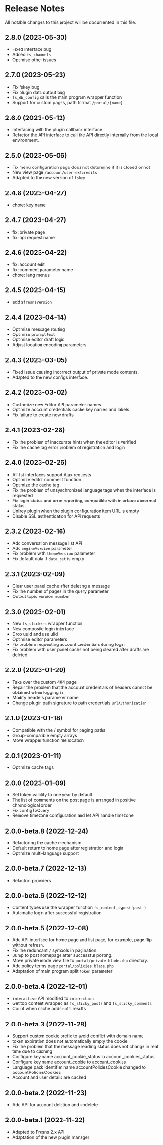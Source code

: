 # Release Notes

All notable changes to this project will be documented in this file.


## 2.8.0 (2023-05-30)

- Fixed interface bug
- Added `fs_channels`
- Optimise other issues


## 2.7.0 (2023-05-23)

- Fix fskey bug
- Fix plugin data output bug
- `fs_db_config` calls the main program wrapper function
- Support for custom pages, path format `/portal/{name}`


## 2.6.0 (2023-05-12)

- Interfacing with the plugin callback interface
- Refactor the API interface to call the API directly internally from the local environment.


## 2.5.0 (2023-05-06)

- Fix menu configuration page does not determine if it is closed or not
- New view page `/account/user-extcredits`
- Adapted to the new version of `fskey`


## 2.4.8 (2023-04-27)

- chore: key name


## 2.4.7 (2023-04-27)

- fix: private page
- fix: api request name


## 2.4.6 (2023-04-22)

- fix: account edit
- fix: comment parameter name
- chore: lang menus


## 2.4.5 (2023-04-15)

- add `$fresnsVersion`


## 2.4.4 (2023-04-14)

- Optimise message routing
- Optimise prompt text
- Optimise editor draft logic
- Adjust location encoding parameters


## 2.4.3 (2023-03-05)

- Fixed issue causing incorrect output of private mode contents.
- Adapted to the new configs interface.


## 2.4.2 (2023-03-02)

- Customize new Editor API parameter names
- Optimize account credentials cache key names and labels
- Fix failure to create new drafts


## 2.4.1 (2023-02-28)

- Fix the problem of inaccurate hints when the editor is verified
- Fix the cache tag error problem of registration and login


## 2.4.0 (2023-02-26)

- All list interfaces support Ajax requests
- Optimize editor comment function
- Optimize the cache tag
- Fix the problem of unsynchronized language tags when the interface is requested
- Fix login status and error reporting, compatible with interface abnormal status
- Unikey plugin when the plugin configuration item URL is empty
- Disable SSL authentication for API requests


## 2.3.2 (2023-02-16)

- Add conversation message list API
- Add `engineVersion` parameter
- Fix problem with `themeVersion` parameter
- Fix default data if `data_get` is empty


## 2.3.1 (2023-02-09)

- Clear user panel cache after deleting a message
- Fix the number of pages in the query parameter
- Output topic version number


## 2.3.0 (2023-02-01)

- New `fs_stickers` wrapper function
- New composite login interface
- Drop uuid and use ulid
- Optimise editor parameters
- Fix problem requesting account credentials during login
- Fix problem with user panel cache not being cleared after drafts are deleted


## 2.2.0 (2023-01-20)

- Take over the custom 404 page
- Repair the problem that the account credentials of headers cannot be obtained when logging in
- Modify headers parameter name
- Change plugin path signature to path credentials `urlAuthorization`


## 2.1.0 (2023-01-18)

- Compatible with the / symbol for paging paths
- Group-compatible empty arrays
- Move wrapper function file location


## 2.0.1 (2023-01-11)

- Optimize cache tags


## 2.0.0 (2023-01-09)

- Set token validity to one year by default
- The list of comments on the post page is arranged in positive chronological order
- Fix configToQuery
- Remove timezone configuration and let API handle timezone


## 2.0.0-beta.8 (2022-12-24)

- Refactoring the cache mechanism
- Default return to home page after registration and login
- Optimize multi-language support


## 2.0.0-beta.7 (2022-12-13)

- Refactor: providers


## 2.0.0-beta.6 (2022-12-12)

- Content types use the wrapper function `fs_content_types('post')`
- Automatic login after successful registration


## 2.0.0-beta.5 (2022-12-08)

- Add API interface for home page and list page, for example, page flip without refresh.
- Fix the redundant `/` symbols in pagination.
- Jump to post homepage after successful posting.
- Move private mode view file to `portal/private.blade.php` directory.
- Add policy terms page `portal/policies.blade.php`
- Adaptation of main program split `token` parameter


## 2.0.0-beta.4 (2022-12-01)

- `interactive` API modified to `interaction`
- Get top content wrapped as `fs_sticky_posts` and `fs_sticky_comments`
- Count when cache adds `null` results


## 2.0.0-beta.3 (2022-11-28)

- Support custom cookie prefix to avoid conflict with domain name
- token expiration does not automatically empty the cookie
- Fix the problem that the message reading status does not change in real time due to caching
- Configure key name account_cookie_status to account_cookies_status
- Configure key name account_cookie to account_cookies
- Language pack identifier name accountPoliciesCookie changed to accountPoliciesCookies
- Account and user details are cached


## 2.0.0-beta.2 (2022-11-23)

- Add API for account deletion and undelete


## 2.0.0-beta.1 (2022-11-22)

- Adapted to Fresns 2.x API
- Adaptation of the new plugin manager
